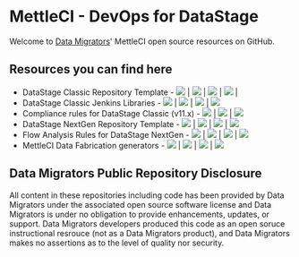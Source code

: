 # MettleCI - DevOps for DataStage

Welcome to [Data Migrators](http://www.datamigrators.com)' MettleCI open source resources on GitHub.

## Resources you can find here

* DataStage Classic Repository Template -
    <img src="https://img.shields.io/badge/datastage-classic-blue?style=flat-square&logo=ibm"> |
    [<img src="https://img.shields.io/badge/repository-orange?style=flat-square&logo=github">](https://github.mettleci.io/template) |
    [<img src="https://img.shields.io/badge/documentation-blue?style=flat-square">](https://docs.mettleci.io/) |
    <img src="https://img.shields.io/badge/status-released-green?style=flat-square"> |
* DataStage Classic Jenkins Libraries -
    <img src="https://img.shields.io/badge/datastage-classic-blue?style=flat-square&logo=ibm"> |
    [<img src="https://img.shields.io/badge/repository-orange?style=flat-square&logo=github">](https://github.com/MettleCI/mettleci-jenkins-libs-template) |
    [<img src="https://img.shields.io/badge/documentation-blue?style=flat-square">](https://docs.mettleci.io/) |
    <img src="https://img.shields.io/badge/status-released-green?style=flat-square"> 
* Compliance rules for DataStage Classic (v11.x) -
    <img src="https://img.shields.io/badge/datastage-classic-blue?style=flat-square&logo=ibm"> |
    [<img src="https://img.shields.io/badge/documentation-blue?style=flat-square">](https://docs.mettleci.io/) |
    <img src="https://img.shields.io/badge/status-in_development-blue?style=flat-square">
* DataStage NextGen Repository Template -
    <img src="https://img.shields.io/badge/datastage-nextgen-blue?style=flat-square&logo=ibm"> |
    [<img src="https://img.shields.io/badge/repository-orange?style=flat-square&logo=github">](https://github.mettleci.io/template-nextgen) |
    [<img src="https://img.shields.io/badge/documentation-blue?style=flat-square">](https://docs.mettleci.io/) |
    <img src="https://img.shields.io/badge/status-released-green?style=flat-square">
* Flow Analysis Rules for DataStage NextGen -
    <img src="https://img.shields.io/badge/datastage-nextgen-blue?style=flat-square&logo=ibm"> |
    [<img src="https://img.shields.io/badge/repository-orange?style=flat-square&logo=github">](https://github.mettleci.io/flow) |
    [<img src="https://img.shields.io/badge/documentation-blue?style=flat-square">](https://docs.mettleci.io/) |
    <img src="https://img.shields.io/badge/status-in_development-blue?style=flat-square">
* MettleCI Data Fabrication generators -
    <img src="https://img.shields.io/badge/datastage-all-blue?style=flat-square&logo=ibm"> |
    [<img src="https://img.shields.io/badge/repository-orange?style=flat-square&logo=github">](http://github.mettleci.io/datafab) |
    [<img src="https://img.shields.io/badge/documentation-blue?style=flat-square">](https://docs.mettleci.io/datafab) |
    <img src="https://img.shields.io/badge/status-released-green?style=flat-square">

## Data Migrators Public Repository Disclosure 
All content in these repositories including code has been provided by Data Migrators under the associated open source software license and Data Migrators is under no obligation to provide enhancements, updates, or support. Data Migrators developers produced this code as an open soruce instructional resrouce (not as a Data Migrators product), and Data Migrators makes no assertions as to the level of quality nor security.

<!--

**Here are some ideas to get you started:**

🙋‍♀️ A short introduction - what is your organization all about?
🌈 Contribution guidelines - how can the community get involved?
👩‍💻 Useful resources - where can the community find your docs? Is there anything else the community should know?
🍿 Fun facts - what does your team eat for breakfast?
🧙 Remember, you can do mighty things with the power of [Markdown](https://docs.github.com/github/writing-on-github/getting-started-with-writing-and-formatting-on-github/basic-writing-and-formatting-syntax)
-->
